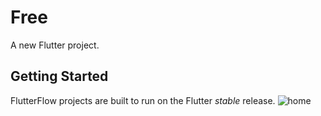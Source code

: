 # Free

A new Flutter project.

## Getting Started

FlutterFlow projects are built to run on the Flutter _stable_ release.
![home](https://github.com/user-attachments/assets/2101b96d-a38c-4f9c-85e3-2b6903118c8a)
